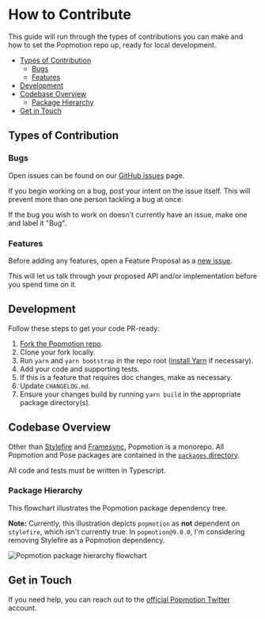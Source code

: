# How to Contribute

This guide will run through the types of contributions you can make and how to set the Popmotion repo up, ready for local development.

- [Types of Contribution](#types-of-contribution)
  - [Bugs](#bugs)
  - [Features](#features)
- [Development](#development)
- [Codebase Overview](#codebase-overview)
  - [Package Hierarchy](#package-hierarchy)
- [Get in Touch](#get-in-touch)

## Types of Contribution

### Bugs

Open issues can be found on our [GitHub issues](https://github.com/Popmotion/popmotion/issues) page.

If you begin working on a bug, post your intent on the issue itself. This will prevent more than one person tackling a bug at once.

If the bug you wish to work on doesn't currently have an issue, make one and label it "Bug".

### Features

Before adding any features, open a Feature Proposal as a [new issue](https://github.com/Popmotion/popmotion/issues).

This will let us talk through your proposed API and/or implementation before you spend time on it.

## Development

Follow these steps to get your code PR-ready:

1. [Fork the Popmotion repo](https://github.com/Popmotion/popmotion).
2. Clone your fork locally.
3. Run `yarn` and `yarn bootstrap` in the repo root ([install Yarn](https://yarnpkg.com/lang/en/docs/install/#mac-stable) if necessary).
4. Add your code and supporting tests.
5. If this is a feature that requires doc changes, make as necessary.
6. Update `CHANGELOG.md`.
7. Ensure your changes build by running `yarn build` in the appropriate package directory(s).

## Codebase Overview

Other than [Stylefire](https://github.com/popmotion/stylefire) and [Framesync](https://github.com/popmotion/framesync), Popmotion is a monorepo. All Popmotion and Pose packages are contained in the [`packages` directory](https://github.com/Popmotion/popmotion/tree/master/packages).

All code and tests must be written in Typescript.

### Package Hierarchy

This flowchart illustrates the Popmotion package dependency tree.

**Note:** Currently, this illustration depicts `popmotion` as **not** dependent on `stylefire`, which isn't currently true. In `popmotion@9.0.0`, I'm considering removing Stylefire as a Popmotion dependency.

![Popmotion package hierarchy flowchart](https://user-images.githubusercontent.com/7850794/41407730-3d921f26-6fc8-11e8-9de6-f1756572f6fc.png)

## Get in Touch

If you need help, you can reach out to the [official Popmotion Twitter](https://twitter.com/popmotionjs) account.
